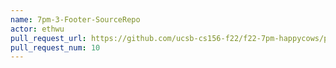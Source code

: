 ```yaml
---
name: 7pm-3-Footer-SourceRepo
actor: ethwu
pull_request_url: https://github.com/ucsb-cs156-f22/f22-7pm-happycows/pull/10
pull_request_num: 10
---
```

